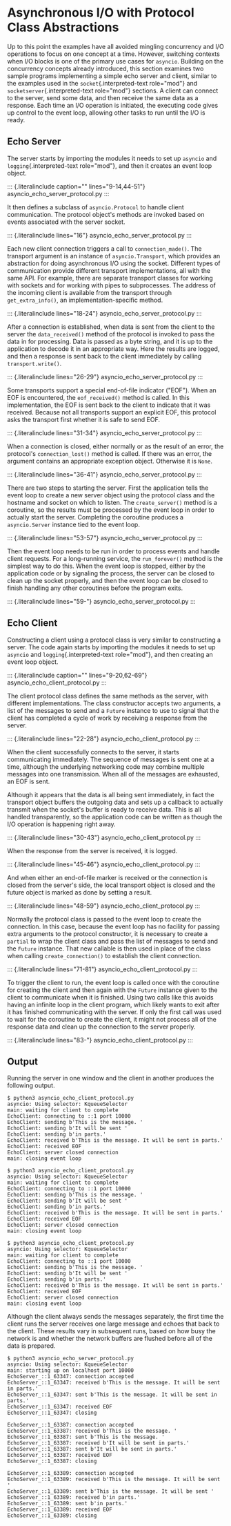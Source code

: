 Asynchronous I/O with Protocol Class Abstractions
=================================================

Up to this point the examples have all avoided mingling concurrency and
I/O operations to focus on one concept at a time. However, switching
contexts when I/O blocks is one of the primary use cases for `asyncio`.
Building on the concurrency concepts already introduced, this section
examines two sample programs implementing a simple echo server and
client, similar to the examples used in the `socket`{.interpreted-text
role="mod"} and `socketserver`{.interpreted-text role="mod"} sections. A
client can connect to the server, send some data, and then receive the
same data as a response. Each time an I/O operation is initiated, the
executing code gives up control to the event loop, allowing other tasks
to run until the I/O is ready.

Echo Server
-----------

The server starts by importing the modules it needs to set up `asyncio`
and `logging`{.interpreted-text role="mod"}, and then it creates an
event loop object.

::: {.literalinclude caption="" lines="9-14,44-51"}
asyncio\_echo\_server\_protocol.py
:::

It then defines a subclass of `asyncio.Protocol` to handle client
communication. The protocol object\'s methods are invoked based on
events associated with the server socket.

::: {.literalinclude lines="16"}
asyncio\_echo\_server\_protocol.py
:::

Each new client connection triggers a call to `connection_made()`. The
transport argument is an instance of `asyncio.Transport`, which provides
an abstraction for doing asynchronous I/O using the socket. Different
types of communication provide different transport implementations, all
with the same API. For example, there are separate transport classes for
working with sockets and for working with pipes to subprocesses. The
address of the incoming client is available from the transport through
`get_extra_info()`, an implementation-specific method.

::: {.literalinclude lines="18-24"}
asyncio\_echo\_server\_protocol.py
:::

After a connection is established, when data is sent from the client to
the server the `data_received()` method of the protocol is invoked to
pass the data in for processing. Data is passed as a byte string, and it
is up to the application to decode it in an appropriate way. Here the
results are logged, and then a response is sent back to the client
immediately by calling `transport.write()`.

::: {.literalinclude lines="26-29"}
asyncio\_echo\_server\_protocol.py
:::

Some transports support a special end-of-file indicator (\"EOF\"). When
an EOF is encountered, the `eof_received()` method is called. In this
implementation, the EOF is sent back to the client to indicate that it
was received. Because not all transports support an explicit EOF, this
protocol asks the transport first whether it is safe to send EOF.

::: {.literalinclude lines="31-34"}
asyncio\_echo\_server\_protocol.py
:::

When a connection is closed, either normally or as the result of an
error, the protocol\'s `connection_lost()` method is called. If there
was an error, the argument contains an appropriate exception object.
Otherwise it is `None`.

::: {.literalinclude lines="36-41"}
asyncio\_echo\_server\_protocol.py
:::

There are two steps to starting the server. First the application tells
the event loop to create a new server object using the protocol class
and the hostname and socket on which to listen. The `create_server()`
method is a coroutine, so the results must be processed by the event
loop in order to actually start the server. Completing the coroutine
produces a `asyncio.Server` instance tied to the event loop.

::: {.literalinclude lines="53-57"}
asyncio\_echo\_server\_protocol.py
:::

Then the event loop needs to be run in order to process events and
handle client requests. For a long-running service, the `run_forever()`
method is the simplest way to do this. When the event loop is stopped,
either by the application code or by signaling the process, the server
can be closed to clean up the socket properly, and then the event loop
can be closed to finish handling any other coroutines before the program
exits.

::: {.literalinclude lines="59-"}
asyncio\_echo\_server\_protocol.py
:::

Echo Client
-----------

Constructing a client using a protocol class is very similar to
constructing a server. The code again starts by importing the modules it
needs to set up `asyncio` and `logging`{.interpreted-text role="mod"},
and then creating an event loop object.

::: {.literalinclude caption="" lines="9-20,62-69"}
asyncio\_echo\_client\_protocol.py
:::

The client protocol class defines the same methods as the server, with
different implementations. The class constructor accepts two arguments,
a list of the messages to send and a `Future` instance to use to signal
that the client has completed a cycle of work by receiving a response
from the server.

::: {.literalinclude lines="22-28"}
asyncio\_echo\_client\_protocol.py
:::

When the client successfully connects to the server, it starts
communicating immediately. The sequence of messages is sent one at a
time, although the underlying networking code may combine multiple
messages into one transmission. When all of the messages are exhausted,
an EOF is sent.

Although it appears that the data is all being sent immediately, in fact
the transport object buffers the outgoing data and sets up a callback to
actually transmit when the socket\'s buffer is ready to receive data.
This is all handled transparently, so the application code can be
written as though the I/O operation is happening right away.

::: {.literalinclude lines="30-43"}
asyncio\_echo\_client\_protocol.py
:::

When the response from the server is received, it is logged.

::: {.literalinclude lines="45-46"}
asyncio\_echo\_client\_protocol.py
:::

And when either an end-of-file marker is received or the connection is
closed from the server\'s side, the local transport object is closed and
the future object is marked as done by setting a result.

::: {.literalinclude lines="48-59"}
asyncio\_echo\_client\_protocol.py
:::

Normally the protocol class is passed to the event loop to create the
connection. In this case, because the event loop has no facility for
passing extra arguments to the protocol constructor, it is necessary to
create a `partial` to wrap the client class and pass the list of
messages to send and the `Future` instance. That new callable is then
used in place of the class when calling `create_connection()` to
establish the client connection.

::: {.literalinclude lines="71-81"}
asyncio\_echo\_client\_protocol.py
:::

To trigger the client to run, the event loop is called once with the
coroutine for creating the client and then again with the `Future`
instance given to the client to communicate when it is finished. Using
two calls like this avoids having an infinite loop in the client
program, which likely wants to exit after it has finished communicating
with the server. If only the first call was used to wait for the
coroutine to create the client, it might not process all of the response
data and clean up the connection to the server properly.

::: {.literalinclude lines="83-"}
asyncio\_echo\_client\_protocol.py
:::

Output
------

Running the server in one window and the client in another produces the
following output.

``` {.sourceCode .none}
$ python3 asyncio_echo_client_protocol.py
asyncio: Using selector: KqueueSelector
main: waiting for client to complete
EchoClient: connecting to ::1 port 10000
EchoClient: sending b'This is the message. '
EchoClient: sending b'It will be sent '
EchoClient: sending b'in parts.'
EchoClient: received b'This is the message. It will be sent in parts.'
EchoClient: received EOF
EchoClient: server closed connection
main: closing event loop

$ python3 asyncio_echo_client_protocol.py
asyncio: Using selector: KqueueSelector
main: waiting for client to complete
EchoClient: connecting to ::1 port 10000
EchoClient: sending b'This is the message. '
EchoClient: sending b'It will be sent '
EchoClient: sending b'in parts.'
EchoClient: received b'This is the message. It will be sent in parts.'
EchoClient: received EOF
EchoClient: server closed connection
main: closing event loop

$ python3 asyncio_echo_client_protocol.py
asyncio: Using selector: KqueueSelector
main: waiting for client to complete
EchoClient: connecting to ::1 port 10000
EchoClient: sending b'This is the message. '
EchoClient: sending b'It will be sent '
EchoClient: sending b'in parts.'
EchoClient: received b'This is the message. It will be sent in parts.'
EchoClient: received EOF
EchoClient: server closed connection
main: closing event loop
```

Although the client always sends the messages separately, the first time
the client runs the server receives one large message and echoes that
back to the client. These results vary in subsequent runs, based on how
busy the network is and whether the network buffers are flushed before
all of the data is prepared.

``` {.sourceCode .none}
$ python3 asyncio_echo_server_protocol.py
asyncio: Using selector: KqueueSelector
main: starting up on localhost port 10000
EchoServer_::1_63347: connection accepted
EchoServer_::1_63347: received b'This is the message. It will be sent in parts.'
EchoServer_::1_63347: sent b'This is the message. It will be sent in parts.'
EchoServer_::1_63347: received EOF
EchoServer_::1_63347: closing

EchoServer_::1_63387: connection accepted
EchoServer_::1_63387: received b'This is the message. '
EchoServer_::1_63387: sent b'This is the message. '
EchoServer_::1_63387: received b'It will be sent in parts.'
EchoServer_::1_63387: sent b'It will be sent in parts.'
EchoServer_::1_63387: received EOF
EchoServer_::1_63387: closing

EchoServer_::1_63389: connection accepted
EchoServer_::1_63389: received b'This is the message. It will be sent '
EchoServer_::1_63389: sent b'This is the message. It will be sent '
EchoServer_::1_63389: received b'in parts.'
EchoServer_::1_63389: sent b'in parts.'
EchoServer_::1_63389: received EOF
EchoServer_::1_63389: closing
```
